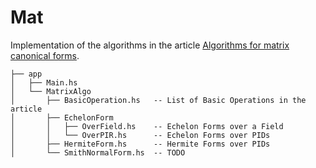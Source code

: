 # Mat

Implementation of the algorithms in the article [Algorithms for matrix canonical forms](https://cs.uwaterloo.ca/~astorjoh/diss2up.pdf).

```
├── app
│   ├── Main.hs
│   └── MatrixAlgo
│       ├── BasicOperation.hs   -- List of Basic Operations in the article
│       ├── EchelonForm         
│       │   ├── OverField.hs    -- Echelon Forms over a Field
│       │   └── OverPIR.hs      -- Echelon Forms over PIDs
│       ├── HermiteForm.hs      -- Hermite Forms over PIDs
│       └── SmithNormalForm.hs  -- TODO
```


